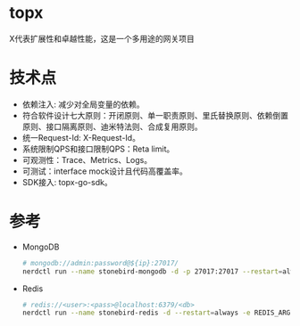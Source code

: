 # topx
X代表扩展性和卓越性能，这是一个多用途的网关项目

# 技术点

- 依赖注入: 减少对全局变量的依赖。
- 符合软件设计七大原则：开闭原则、单一职责原则、里氏替换原则、依赖倒置原则、接口隔离原则、迪米特法则、合成复用原则。
- 统一Request-Id: X-Request-Id。
- 系统限制QPS和接口限制QPS：Reta limit。
- 可观测性：Trace、Metrics、Logs。
- 可测试：interface mock设计且代码高覆盖率。
- SDK接入: topx-go-sdk。

# 参考

- MongoDB

  ```bash
  # mongodb://admin:password@${ip}:27017/
  nerdctl run --name stonebird-mongodb -d -p 27017:27017 --restart=always -e MONGO_INITDB_ROOT_USERNAME=admin -e MONGO_INITDB_ROOT_PASSWORD=${password} mongo:7.0.0
  ```

- Redis

  ```bash
  # redis://<user>:<pass>@localhost:6379/<db>
  nerdctl run --name stonebird-redis -d --restart=always -e REDIS_ARGS="--requirepass ${password}" -p 6379:6379 -p 8001:8001 redis:7.2.0
  ```

  
